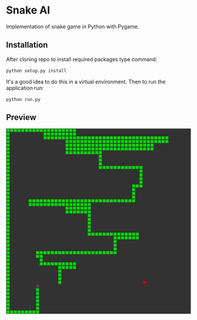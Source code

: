 # Snake AI
Implementation of snake game in Python with Pygame.

## Installation
After cloning repo to install required packages type command:
```
python setup.py install
```
It's a good idea to do this in a virtual environment.
Then to run the application run:
```
python run.py
```

## Preview
![Preview](preview.jpg)
